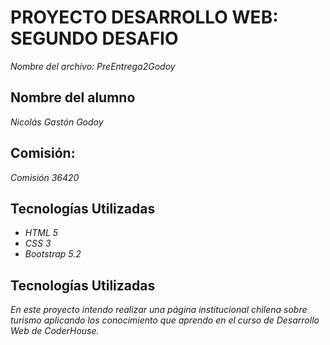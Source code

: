 # PROYECTO DESARROLLO WEB: SEGUNDO DESAFIO
*Nombre del archivo: PreEntrega2Godoy*

## Nombre del alumno
*Nicolás Gastón Godoy*

## Comisión: 
*Comisión 36420*

## Tecnologías Utilizadas
- *HTML 5*
- *CSS 3*
- *Bootstrap 5.2*

## Tecnologías Utilizadas
*En este proyecto intendo realizar una página institucional chilena sobre turismo aplicando
los conocimiento que aprendo en el curso de _Desarrollo Web_ de CoderHouse.*
